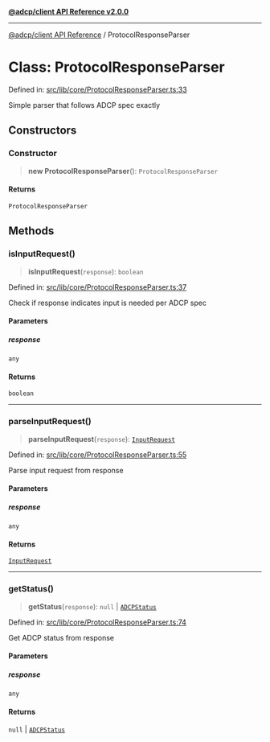 [**@adcp/client API Reference v2.0.0**](../README.md)

***

[@adcp/client API Reference](../README.md) / ProtocolResponseParser

# Class: ProtocolResponseParser

Defined in: [src/lib/core/ProtocolResponseParser.ts:33](https://github.com/adcontextprotocol/adcp-client/blob/e8953d756e5ce5fafa76c5e8fa2f0316f0da0998/src/lib/core/ProtocolResponseParser.ts#L33)

Simple parser that follows ADCP spec exactly

## Constructors

### Constructor

> **new ProtocolResponseParser**(): `ProtocolResponseParser`

#### Returns

`ProtocolResponseParser`

## Methods

### isInputRequest()

> **isInputRequest**(`response`): `boolean`

Defined in: [src/lib/core/ProtocolResponseParser.ts:37](https://github.com/adcontextprotocol/adcp-client/blob/e8953d756e5ce5fafa76c5e8fa2f0316f0da0998/src/lib/core/ProtocolResponseParser.ts#L37)

Check if response indicates input is needed per ADCP spec

#### Parameters

##### response

`any`

#### Returns

`boolean`

***

### parseInputRequest()

> **parseInputRequest**(`response`): [`InputRequest`](../interfaces/InputRequest.md)

Defined in: [src/lib/core/ProtocolResponseParser.ts:55](https://github.com/adcontextprotocol/adcp-client/blob/e8953d756e5ce5fafa76c5e8fa2f0316f0da0998/src/lib/core/ProtocolResponseParser.ts#L55)

Parse input request from response

#### Parameters

##### response

`any`

#### Returns

[`InputRequest`](../interfaces/InputRequest.md)

***

### getStatus()

> **getStatus**(`response`): `null` \| [`ADCPStatus`](../type-aliases/ADCPStatus.md)

Defined in: [src/lib/core/ProtocolResponseParser.ts:74](https://github.com/adcontextprotocol/adcp-client/blob/e8953d756e5ce5fafa76c5e8fa2f0316f0da0998/src/lib/core/ProtocolResponseParser.ts#L74)

Get ADCP status from response

#### Parameters

##### response

`any`

#### Returns

`null` \| [`ADCPStatus`](../type-aliases/ADCPStatus.md)
